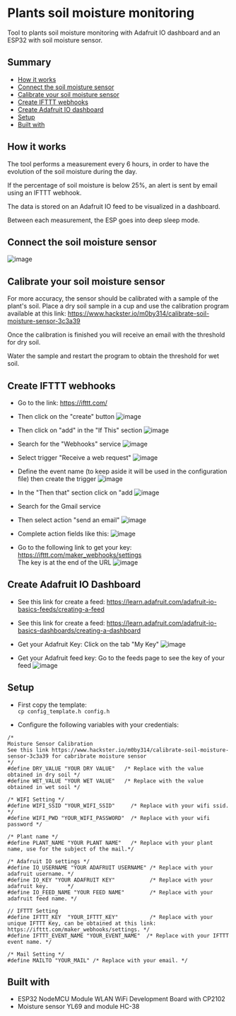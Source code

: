 # Plants soil moisture monitoring
Tool to plants soil moisture monitoring with Adafruit IO dashboard and an ESP32 with soil moisture sensor.

## Summary
 - [How it works](#How-it-works)
 - [Connect the soil moisture sensor](#Connect-the-soil-moisture-sensor)
 - [Calibrate your soil moisture sensor](#Calibrate-your-soil-moisture-sensor)
 - [Create IFTTT webhooks](#Create-IFTTT-webhooks)
 - [Create Adafruit IO dashboard](#Create-Adafruit-IO-Dashboard)
 - [Setup](#Setup)
 - [Built with](#Built-with)


## How it works

The tool performs a measurement every 6 hours, in order to have the evolution of the soil moisture during the day.  

If the percentage of soil moisture is below 25%, an alert is sent by email using an IFTTT webhook. 
  
The data is stored on an Adafruit IO feed to be visualized in a dashboard. 

Between each measurement, the ESP goes into deep sleep mode.  

## Connect the soil moisture sensor

![image](static/img/Soil_Moisture_Interfacing_Diagram.png)

## Calibrate your soil moisture sensor 

For more accuracy, the sensor should be calibrated with a sample of the plant's soil. 
Place a dry soil sample in a cup and use the calibration program available at this link: 
https://www.hackster.io/m0by314/calibrate-soil-moisture-sensor-3c3a39 

Once the calibration is finished you will receive an email with the threshold for dry soil. 

Water the sample and restart the program to obtain the threshold for wet soil.

## Create IFTTT webhooks

* Go to the link: https://ifttt.com/
* Then click on the "create" button 
![image](static/img/ifttt_create.png)
* Then click on "add" in the "If This" section 
![image](static/img/ifttt_add.png)
* Search for the "Webhooks" service
![image](static/img/ifttt_webhooks.png)
* Select trigger "Receive a web request"
![image](static/img/ifttt_web_request.png) 
* Define the event name (to keep aside it will be used in the configuration file) then create the trigger
![image](static/img/ifttt_event_name.png)
* In the "Then that" section click on "add
![image](static/img/ifttt_then.png)
* Search for the Gmail service
* Then select action "send an email"
![image](static/img/ifttt_mail.png)
* Complete action fields like this:
![image](static/img/ifttt_fields.png)


* Go to the following link to get your key: https://ifttt.com/maker_webhooks/settings   
The key is at the end of the URL
![image](static/img/ifttt_key.png)  


## Create Adafruit IO Dashboard

* See this link for create a feed: 
https://learn.adafruit.com/adafruit-io-basics-feeds/creating-a-feed
* See this link for create a feed: 
https://learn.adafruit.com/adafruit-io-basics-dashboards/creating-a-dashboard

* Get your Adafruit Key:
Click on the tab "My Key"
![image](static/img/adafruit_key.png)

* Get your Adafruit feed key:
Go to the feeds page to see the key of your feed
![image](static/img/adafruit_feed_key.png)


## Setup 


* First copy the template:  
`cp config_template.h config.h`

* Configure the following variables with your credentials:  
```
/* 
Moisture Sensor Calibration 
See this link https://www.hackster.io/m0by314/calibrate-soil-moisture-sensor-3c3a39 for cabribrate moisture sensor 
*/ 
#define DRY_VALUE "YOUR DRY VALUE"   /* Replace with the value obtained in dry soil */
#define WET_VALUE "YOUR WET VALUE"   /* Replace with the value obtained in wet soil */

/* WIFI Setting */
#define WIFI_SSID "YOUR_WIFI_SSID"     /* Replace with your wifi ssid. */
#define WIFI_PWD "YOUR_WIFI_PASSWORD"  /* Replace with your wifi password */

/* Plant name */
#define PLANT_NAME "YOUR PLANT NAME"   /* Replace with your plant name, use for the subject of the mail.*/

/* Adafruit IO settings */
#define IO_USERNAME "YOUR ADAFRUIT USERNAME" /* Replace with your adafruit username. */
#define IO_KEY "YOUR ADAFRUIT KEY"           /* Replace with your adafruit key.      */
#define IO_FEED_NAME "YOUR FEED NAME"        /* Replace with your adafruit feed name. */

// IFTTT Setting
#define IFTTT_KEY  "YOUR_IFTTT_KEY"          /* Replace with your unique IFTTT Key, can be obtained at this link: https://ifttt.com/maker_webhooks/settings. */
#define IFTTT_EVENT_NAME "YOUR_EVENT_NAME"  /* Replace with your IFTTT event name. */

/* Mail Setting */
#define MAILTO "YOUR_MAIL" /* Replace with your email. */
```

## Built with

* ESP32 NodeMCU Module WLAN WiFi Development Board with CP2102 
* Moisture sensor YL69 and module HC-38
